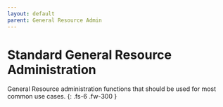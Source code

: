 ```yaml
---
layout: default
parent: General Resource Admin
---
```


# Standard General Resource Administration

General Resource administration functions that should be used for most common use cases.
{: .fs-6 .fw-300 }